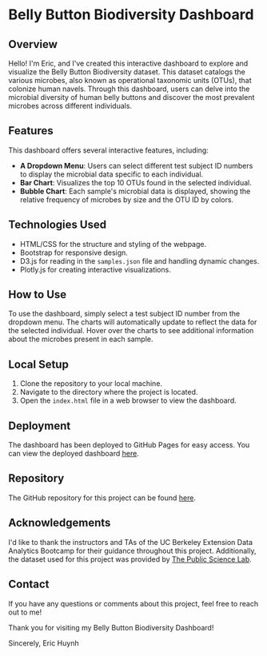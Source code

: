 # Belly Button Biodiversity Dashboard

## Overview

Hello! I'm Eric, and I've created this interactive dashboard to explore and visualize the Belly Button Biodiversity dataset. This dataset catalogs the various microbes, also known as operational taxonomic units (OTUs), that colonize human navels. Through this dashboard, users can delve into the microbial diversity of human belly buttons and discover the most prevalent microbes across different individuals.

## Features

This dashboard offers several interactive features, including:

- **A Dropdown Menu**: Users can select different test subject ID numbers to display the microbial data specific to each individual.
- **Bar Chart**: Visualizes the top 10 OTUs found in the selected individual.
- **Bubble Chart**: Each sample's microbial data is displayed, showing the relative frequency of microbes by size and the OTU ID by colors.

## Technologies Used

- HTML/CSS for the structure and styling of the webpage.
- Bootstrap for responsive design.
- D3.js for reading in the `samples.json` file and handling dynamic changes.
- Plotly.js for creating interactive visualizations.

## How to Use

To use the dashboard, simply select a test subject ID number from the dropdown menu. The charts will automatically update to reflect the data for the selected individual. Hover over the charts to see additional information about the microbes present in each sample.

## Local Setup

1. Clone the repository to your local machine.
2. Navigate to the directory where the project is located.
3. Open the `index.html` file in a web browser to view the dashboard.

## Deployment

The dashboard has been deployed to GitHub Pages for easy access. You can view the deployed dashboard [here](<link-to-your-deployed-dashboard>).

## Repository

The GitHub repository for this project can be found [here](<link-to-your-github-repo>).

## Acknowledgements

I'd like to thank the instructors and TAs of the UC Berkeley Extension Data Analytics Bootcamp for their guidance throughout this project. Additionally, the dataset used for this project was provided by [The Public Science Lab](http://robdunnlab.com/projects/belly-button-biodiversity/results-and-data/).

## Contact

If you have any questions or comments about this project, feel free to reach out to me!

Thank you for visiting my Belly Button Biodiversity Dashboard!

Sincerely,
Eric Huynh
